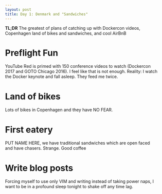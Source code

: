 ```yaml
---
layout: post
title: Day 1: Denmark and "Sandwiches"
---
```


**TL;DR** The greatest of plans of catching up with Dockercon videos, Copenhagen land of bikes and sandwiches, and cool AirBnB

# Preflight Fun
YouTube Red is primed with 150 conference videos to watch (Dockercon 2017 and GOTO Chicago 2016).  I feel like that is not enough. Reality: I watch the Docker keynote and fall asleep. They feed me twice.

# Land of bikes
Lots of bikes in Copenhagen and they have NO FEAR.

# First eatery
PUT NAME HERE, we have traditional sandwiches which are open faced and have chasers.  Strange. Good coffee

# Write blog posts
Forcing myself to use only VIM and writing instead of taking power naps, I want to be in a profound sleep tonight to shake off any time lag.
